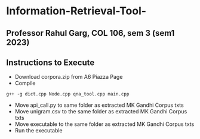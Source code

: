 # Information-Retrieval-Tool-
## Professor Rahul Garg, COL 106, sem 3 (sem1 2023)

## Instructions to Execute
- Download corpora.zip from A6 Piazza Page
- Compile 
```
g++ -g dict.cpp Node.cpp qna_tool.cpp main.cpp
```
- Move api_call.py to same folder as extracted MK Gandhi Corpus txts
- Move unigram.csv to the same folder as extracted MK Gandhi Corpus txts
- Move executable to the same folder as extracted MK Gandhi Corpus txts
- Run the executable

